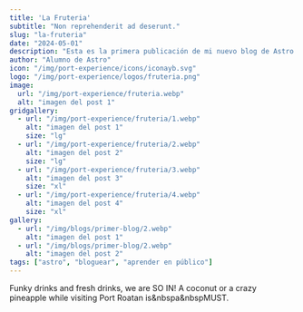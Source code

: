 ```yaml
---
title: 'La Fruteria'
subtitle: "Non reprehenderit ad deserunt."
slug: "la-fruteria"
date: "2024-05-01"
description: "Esta es la primera publicación de mi nuevo blog de Astro."
author: "Alumno de Astro"
icon: "/img/port-experience/icons/iconayb.svg"
logo: "/img/port-experience/logos/fruteria.png"
image:
  url: "/img/port-experience/fruteria.webp"
  alt: "imagen del post 1"
gridgallery:
  - url: "/img/port-experience/fruteria/1.webp"
    alt: "imagen del post 1"
    size: "lg"
  - url: "/img/port-experience/fruteria/2.webp"
    alt: "imagen del post 2"
    size: "lg"
  - url: "/img/port-experience/fruteria/3.webp"
    alt: "imagen del post 3"
    size: "xl"
  - url: "/img/port-experience/fruteria/4.webp"
    alt: "imagen del post 4"
    size: "xl"
gallery:
  - url: "/img/blogs/primer-blog/2.webp"
    alt: "imagen del post 1"
  - url: "/img/blogs/primer-blog/2.webp"
    alt: "imagen del post 2"
tags: ["astro", "bloguear", "aprender en público"]
---
```


Funky drinks and fresh drinks, we are SO IN! A coconut or a crazy pineapple while visiting Port Roatan is&nbspa&nbspMUST.  